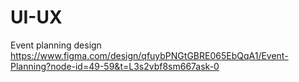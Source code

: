 # UI-UX
Event planning design
https://www.figma.com/design/qfuybPNGtGBRE065EbQqA1/Event-Planning?node-id=49-59&t=L3s2vbf8sm667ask-0
